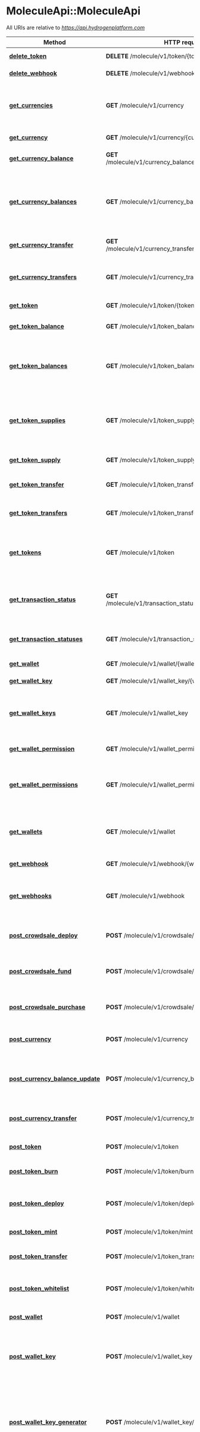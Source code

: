 # MoleculeApi::MoleculeApi

All URIs are relative to *https://api.hydrogenplatform.com*

Method | HTTP request | Description
------------- | ------------- | -------------
[**delete_token**](MoleculeApi.md#delete_token) | **DELETE** /molecule/v1/token/{token_id}/ | Delete a token
[**delete_webhook**](MoleculeApi.md#delete_webhook) | **DELETE** /molecule/v1/webhook/{webhook_id}/ | Delete a webhook
[**get_currencies**](MoleculeApi.md#get_currencies) | **GET** /molecule/v1/currency | Get information for all currencies defined for your firm
[**get_currency**](MoleculeApi.md#get_currency) | **GET** /molecule/v1/currency/{currency_id}/ | Retrieve a currency
[**get_currency_balance**](MoleculeApi.md#get_currency_balance) | **GET** /molecule/v1/currency_balance/{currency_balance_id} | Retrieve a currency balance
[**get_currency_balances**](MoleculeApi.md#get_currency_balances) | **GET** /molecule/v1/currency_balance | Get information for all currency balances recorded in your application.
[**get_currency_transfer**](MoleculeApi.md#get_currency_transfer) | **GET** /molecule/v1/currency_transfer/{currency_transfer_id} | Retrieve a currency transfer
[**get_currency_transfers**](MoleculeApi.md#get_currency_transfers) | **GET** /molecule/v1/currency_transfer | Get information for all currency transfers
[**get_token**](MoleculeApi.md#get_token) | **GET** /molecule/v1/token/{token_id}/ | Retrieve a token
[**get_token_balance**](MoleculeApi.md#get_token_balance) | **GET** /molecule/v1/token_balance/{token_balance_id} | Retrieve a token balance
[**get_token_balances**](MoleculeApi.md#get_token_balances) | **GET** /molecule/v1/token_balance | Get information for all token balances defined for your application.
[**get_token_supplies**](MoleculeApi.md#get_token_supplies) | **GET** /molecule/v1/token_supply | Get information for all token supplies defined for your application.
[**get_token_supply**](MoleculeApi.md#get_token_supply) | **GET** /molecule/v1/token_supply/{token_supply_id} | Retrieve a token supply
[**get_token_transfer**](MoleculeApi.md#get_token_transfer) | **GET** /molecule/v1/token_transfer/{token_transfer_id} | Retrieve a token transfer
[**get_token_transfers**](MoleculeApi.md#get_token_transfers) | **GET** /molecule/v1/token_transfer | Get information for all token transfers
[**get_tokens**](MoleculeApi.md#get_tokens) | **GET** /molecule/v1/token | Get information for all tokens defined for your firm
[**get_transaction_status**](MoleculeApi.md#get_transaction_status) | **GET** /molecule/v1/transaction_status/{transaction_status_id} | Retrieve status information for a specific transaction
[**get_transaction_statuses**](MoleculeApi.md#get_transaction_statuses) | **GET** /molecule/v1/transaction_status | Get status information for all transactions
[**get_wallet**](MoleculeApi.md#get_wallet) | **GET** /molecule/v1/wallet/{wallet_id}/ | Retrieve a wallet
[**get_wallet_key**](MoleculeApi.md#get_wallet_key) | **GET** /molecule/v1/wallet_key/{wallet_key_id}/ | Retrieve a wallet key
[**get_wallet_keys**](MoleculeApi.md#get_wallet_keys) | **GET** /molecule/v1/wallet_key | Get all wallet keys associated with wallets defined for your firm.
[**get_wallet_permission**](MoleculeApi.md#get_wallet_permission) | **GET** /molecule/v1/wallet_permission/{wallet_id}/ | Retrieve a wallet&#39;s permission
[**get_wallet_permissions**](MoleculeApi.md#get_wallet_permissions) | **GET** /molecule/v1/wallet_permission | Get information for all wallet permisions defined for your firm
[**get_wallets**](MoleculeApi.md#get_wallets) | **GET** /molecule/v1/wallet | Get information for all wallets defined for your firm
[**get_webhook**](MoleculeApi.md#get_webhook) | **GET** /molecule/v1/webhook/{webhook_id}/ | Retrieve a webhook
[**get_webhooks**](MoleculeApi.md#get_webhooks) | **GET** /molecule/v1/webhook | Get information for all webhooks defined for your firm
[**post_crowdsale_deploy**](MoleculeApi.md#post_crowdsale_deploy) | **POST** /molecule/v1/crowdsale/deploy | Deploy a token&#39;s crowdsale contract.
[**post_crowdsale_fund**](MoleculeApi.md#post_crowdsale_fund) | **POST** /molecule/v1/crowdsale/fund | Transfer tokens to a token&#39;s crowdsale address.
[**post_crowdsale_purchase**](MoleculeApi.md#post_crowdsale_purchase) | **POST** /molecule/v1/crowdsale/purchase | Purchase tokens from a crowdsale contract
[**post_currency**](MoleculeApi.md#post_currency) | **POST** /molecule/v1/currency | Add a currency under your firm.
[**post_currency_balance_update**](MoleculeApi.md#post_currency_balance_update) | **POST** /molecule/v1/currency_balance/update | Update the currency balance of a wallet using the blockchain
[**post_currency_transfer**](MoleculeApi.md#post_currency_transfer) | **POST** /molecule/v1/currency_transfer | Transfer currency between wallets
[**post_token**](MoleculeApi.md#post_token) | **POST** /molecule/v1/token | Create a token under your firm.
[**post_token_burn**](MoleculeApi.md#post_token_burn) | **POST** /molecule/v1/token/burn | Burn existing tokens
[**post_token_deploy**](MoleculeApi.md#post_token_deploy) | **POST** /molecule/v1/token/deploy | Deploy a security token contract to blockchain.
[**post_token_mint**](MoleculeApi.md#post_token_mint) | **POST** /molecule/v1/token/mint | Mint new tokens
[**post_token_transfer**](MoleculeApi.md#post_token_transfer) | **POST** /molecule/v1/token_transfer | Transfer tokens between wallets
[**post_token_whitelist**](MoleculeApi.md#post_token_whitelist) | **POST** /molecule/v1/token/whitelist | Add an investor to a token&#39;s whitelist
[**post_wallet**](MoleculeApi.md#post_wallet) | **POST** /molecule/v1/wallet | Create a wallet under your firm.
[**post_wallet_key**](MoleculeApi.md#post_wallet_key) | **POST** /molecule/v1/wallet_key | Associate an existing key pair with a wallet defined for your firm.
[**post_wallet_key_generator**](MoleculeApi.md#post_wallet_key_generator) | **POST** /molecule/v1/wallet_key/generator | Generate a wallet key using the Key Service and associate with a wallet defined for your firm.
[**post_webhook**](MoleculeApi.md#post_webhook) | **POST** /molecule/v1/webhook | Create a webhook under your firm.
[**update_currency**](MoleculeApi.md#update_currency) | **PUT** /molecule/v1/currency/{currency_id}/ | Update a currency
[**update_token**](MoleculeApi.md#update_token) | **PUT** /molecule/v1/token/{token_id}/ | Update a token
[**update_wallet**](MoleculeApi.md#update_wallet) | **PUT** /molecule/v1/wallet/{wallet_id}/ | Update a wallet
[**update_wallet_permission**](MoleculeApi.md#update_wallet_permission) | **PUT** /molecule/v1/wallet_permission/{wallet_id}/ | Update a wallet&#39;s permission
[**update_webhook**](MoleculeApi.md#update_webhook) | **PUT** /molecule/v1/webhook/{webhook_id}/ | Update a webhook


# **delete_token**
> delete_token(token_id)

Delete a token

### Example
```ruby
# load the gem
require 'molecule_api'

# Configuration
MoleculeApi.configure do |config|
  # Set the environment (optional, defaults to sandbox)
  # This changes the URL for requests (including OAuth) to [environment].hydrogenplatform.com
  config.set_environment("sandbox")

  # Configure OAuth2 access token for authorization: oauth
  # Method 1: Fetch and set access token with client_id and client_secret
  config.access_token = config.get_oauth_token('MYCLIENTID', 'MYCLIENTSECRET')
  # Method 2: Set access token using an existing token
  config.access_token = 'MYACCESSTOKEN'
end

api_instance = MoleculeApi::MoleculeApi.new

token_id = 'token_id_example' # String | UUID of a token


begin
  #Delete a token
  api_instance.delete_token(token_id)
rescue MoleculeApi::ApiError => e
  puts "Exception when calling MoleculeApi->delete_token: #{e}"
end
```

### Parameters

Name | Type | Description  | Notes
------------- | ------------- | ------------- | -------------
 **token_id** | [**String**](.md)| UUID of a token | 

### Return type

nil (empty response body)

### Authorization

[oauth](../README.md#oauth)

### HTTP request headers

 - **Content-Type**: application/json
 - **Accept**: application/json



# **delete_webhook**
> delete_webhook(webhook_id)

Delete a webhook

### Example
```ruby
# load the gem
require 'molecule_api'

# Configuration
MoleculeApi.configure do |config|
  # Set the environment (optional, defaults to sandbox)
  # This changes the URL for requests (including OAuth) to [environment].hydrogenplatform.com
  config.set_environment("sandbox")

  # Configure OAuth2 access token for authorization: oauth
  # Method 1: Fetch and set access token with client_id and client_secret
  config.access_token = config.get_oauth_token('MYCLIENTID', 'MYCLIENTSECRET')
  # Method 2: Set access token using an existing token
  config.access_token = 'MYACCESSTOKEN'
end

api_instance = MoleculeApi::MoleculeApi.new

webhook_id = 'webhook_id_example' # String | UUID of a webhook


begin
  #Delete a webhook
  api_instance.delete_webhook(webhook_id)
rescue MoleculeApi::ApiError => e
  puts "Exception when calling MoleculeApi->delete_webhook: #{e}"
end
```

### Parameters

Name | Type | Description  | Notes
------------- | ------------- | ------------- | -------------
 **webhook_id** | [**String**](.md)| UUID of a webhook | 

### Return type

nil (empty response body)

### Authorization

[oauth](../README.md#oauth)

### HTTP request headers

 - **Content-Type**: application/json
 - **Accept**: application/json



# **get_currencies**
> CurrencyGetResponse get_currencies(opts)

Get information for all currencies defined for your firm

### Example
```ruby
# load the gem
require 'molecule_api'

# Configuration
MoleculeApi.configure do |config|
  # Set the environment (optional, defaults to sandbox)
  # This changes the URL for requests (including OAuth) to [environment].hydrogenplatform.com
  config.set_environment("sandbox")

  # Configure OAuth2 access token for authorization: oauth
  # Method 1: Fetch and set access token with client_id and client_secret
  config.access_token = config.get_oauth_token('MYCLIENTID', 'MYCLIENTSECRET')
  # Method 2: Set access token using an existing token
  config.access_token = 'MYACCESSTOKEN'
end

api_instance = MoleculeApi::MoleculeApi.new

opts = { 
  page: 0, # Integer | Page number for the page that should be returned as the starting page. For example, if this is specified as 0, then the first page of the results will be the shown, if it is set as 3 then the third page of the results will be shown, and so on. The default is 0
  size: 25, # Integer | The number or records to be included per page. The default is 25. There is no max value.
  order_by: 'update_date', # String | The field in the response body to order the list by. Default is update_date.
  ascending: false, # BOOLEAN | If true, order the results in ascending order. For an alphabetical result this would be A-Z. If false, order the results in descending order. For an alphabetical result this would be Z-A. Default is false which would order by descending.
  get_latest: true # BOOLEAN | Retrieves the latest entry
  symbol: 'symbol_example' # String | 
}

begin
  #Get information for all currencies defined for your firm
  result = api_instance.get_currencies(opts)
  p result
rescue MoleculeApi::ApiError => e
  puts "Exception when calling MoleculeApi->get_currencies: #{e}"
end
```

### Parameters

Name | Type | Description  | Notes
------------- | ------------- | ------------- | -------------
 **page** | **Integer**| Page number for the page that should be returned as the starting page. For example, if this is specified as 0, then the first page of the results will be the shown, if it is set as 3 then the third page of the results will be shown, and so on. The default is 0 | [optional] [default to 0]
 **size** | **Integer**| The number or records to be included per page. The default is 25. There is no max value. | [optional] [default to 25]
 **order_by** | **String**| The field in the response body to order the list by. Default is update_date. | [optional] [default to update_date]
 **ascending** | **BOOLEAN**| If true, order the results in ascending order. For an alphabetical result this would be A-Z. If false, order the results in descending order. For an alphabetical result this would be Z-A. Default is false which would order by descending. | [optional] [default to false]
 **get_latest** | **BOOLEAN**| Retrieves the latest entry | [optional] 
 **symbol** | **String**|  | [optional] 

### Return type

[**CurrencyGetResponse**](CurrencyGetResponse.md)

### Authorization

[oauth](../README.md#oauth)

### HTTP request headers

 - **Content-Type**: application/json
 - **Accept**: application/json



# **get_currency**
> CurrencySpecificResponse get_currency(currency_id, )

Retrieve a currency

### Example
```ruby
# load the gem
require 'molecule_api'

# Configuration
MoleculeApi.configure do |config|
  # Set the environment (optional, defaults to sandbox)
  # This changes the URL for requests (including OAuth) to [environment].hydrogenplatform.com
  config.set_environment("sandbox")

  # Configure OAuth2 access token for authorization: oauth
  # Method 1: Fetch and set access token with client_id and client_secret
  config.access_token = config.get_oauth_token('MYCLIENTID', 'MYCLIENTSECRET')
  # Method 2: Set access token using an existing token
  config.access_token = 'MYACCESSTOKEN'
end

api_instance = MoleculeApi::MoleculeApi.new

currency_id = 'currency_id_example' # String | UUID of a currency


begin
  #Retrieve a currency
  result = api_instance.get_currency(currency_id, )
  p result
rescue MoleculeApi::ApiError => e
  puts "Exception when calling MoleculeApi->get_currency: #{e}"
end
```

### Parameters

Name | Type | Description  | Notes
------------- | ------------- | ------------- | -------------
 **currency_id** | [**String**](.md)| UUID of a currency | 

### Return type

[**CurrencySpecificResponse**](CurrencySpecificResponse.md)

### Authorization

[oauth](../README.md#oauth)

### HTTP request headers

 - **Content-Type**: application/json
 - **Accept**: application/json



# **get_currency_balance**
> CurrencyBalanceSpecificResponse get_currency_balance(currency_balance_id)

Retrieve a currency balance

### Example
```ruby
# load the gem
require 'molecule_api'

# Configuration
MoleculeApi.configure do |config|
  # Set the environment (optional, defaults to sandbox)
  # This changes the URL for requests (including OAuth) to [environment].hydrogenplatform.com
  config.set_environment("sandbox")

  # Configure OAuth2 access token for authorization: oauth
  # Method 1: Fetch and set access token with client_id and client_secret
  config.access_token = config.get_oauth_token('MYCLIENTID', 'MYCLIENTSECRET')
  # Method 2: Set access token using an existing token
  config.access_token = 'MYACCESSTOKEN'
end

api_instance = MoleculeApi::MoleculeApi.new

currency_balance_id = 'currency_balance_id_example' # String | UUID of a currency balance


begin
  #Retrieve a currency balance
  result = api_instance.get_currency_balance(currency_balance_id)
  p result
rescue MoleculeApi::ApiError => e
  puts "Exception when calling MoleculeApi->get_currency_balance: #{e}"
end
```

### Parameters

Name | Type | Description  | Notes
------------- | ------------- | ------------- | -------------
 **currency_balance_id** | [**String**](.md)| UUID of a currency balance | 

### Return type

[**CurrencyBalanceSpecificResponse**](CurrencyBalanceSpecificResponse.md)

### Authorization

[oauth](../README.md#oauth)

### HTTP request headers

 - **Content-Type**: application/json
 - **Accept**: application/json



# **get_currency_balances**
> CurrencyBalanceGetResponse get_currency_balances(opts)

Get information for all currency balances recorded in your application.

### Example
```ruby
# load the gem
require 'molecule_api'

# Configuration
MoleculeApi.configure do |config|
  # Set the environment (optional, defaults to sandbox)
  # This changes the URL for requests (including OAuth) to [environment].hydrogenplatform.com
  config.set_environment("sandbox")

  # Configure OAuth2 access token for authorization: oauth
  # Method 1: Fetch and set access token with client_id and client_secret
  config.access_token = config.get_oauth_token('MYCLIENTID', 'MYCLIENTSECRET')
  # Method 2: Set access token using an existing token
  config.access_token = 'MYACCESSTOKEN'
end

api_instance = MoleculeApi::MoleculeApi.new

opts = { 
  page: 0, # Integer | Page number for the page that should be returned as the starting page. For example, if this is specified as 0, then the first page of the results will be the shown, if it is set as 3 then the third page of the results will be shown, and so on. The default is 0
  size: 25, # Integer | The number or records to be included per page. The default is 25. There is no max value.
  order_by: 'update_date', # String | The field in the response body to order the list by. Default is update_date.
  ascending: false, # BOOLEAN | If true, order the results in ascending order. For an alphabetical result this would be A-Z. If false, order the results in descending order. For an alphabetical result this would be Z-A. Default is false which would order by descending.
  get_latest: true # BOOLEAN | Retrieves the latest entry
  currency_id: 'currency_id_example', # String | Filters results by their currency ids
  wallet_id: 'wallet_id_example', # String | Filters results by their wallet ids
}

begin
  #Get information for all currency balances recorded in your application.
  result = api_instance.get_currency_balances(opts)
  p result
rescue MoleculeApi::ApiError => e
  puts "Exception when calling MoleculeApi->get_currency_balances: #{e}"
end
```

### Parameters

Name | Type | Description  | Notes
------------- | ------------- | ------------- | -------------
 **page** | **Integer**| Page number for the page that should be returned as the starting page. For example, if this is specified as 0, then the first page of the results will be the shown, if it is set as 3 then the third page of the results will be shown, and so on. The default is 0 | [optional] [default to 0]
 **size** | **Integer**| The number or records to be included per page. The default is 25. There is no max value. | [optional] [default to 25]
 **order_by** | **String**| The field in the response body to order the list by. Default is update_date. | [optional] [default to update_date]
 **ascending** | **BOOLEAN**| If true, order the results in ascending order. For an alphabetical result this would be A-Z. If false, order the results in descending order. For an alphabetical result this would be Z-A. Default is false which would order by descending. | [optional] [default to false]
 **get_latest** | **BOOLEAN**| Retrieves the latest entry | [optional] 
 **currency_id** | **String**| Filters results by their currency ids | [optional] 
 **wallet_id** | **String**| Filters results by their wallet ids | [optional] 

### Return type

[**CurrencyBalanceGetResponse**](CurrencyBalanceGetResponse.md)

### Authorization

[oauth](../README.md#oauth)

### HTTP request headers

 - **Content-Type**: application/json
 - **Accept**: application/json



# **get_currency_transfer**
> CurrencyTransferSpecificResponse get_currency_transfer(currency_transfer_id)

Retrieve a currency transfer

### Example
```ruby
# load the gem
require 'molecule_api'

# Configuration
MoleculeApi.configure do |config|
  # Set the environment (optional, defaults to sandbox)
  # This changes the URL for requests (including OAuth) to [environment].hydrogenplatform.com
  config.set_environment("sandbox")

  # Configure OAuth2 access token for authorization: oauth
  # Method 1: Fetch and set access token with client_id and client_secret
  config.access_token = config.get_oauth_token('MYCLIENTID', 'MYCLIENTSECRET')
  # Method 2: Set access token using an existing token
  config.access_token = 'MYACCESSTOKEN'
end

api_instance = MoleculeApi::MoleculeApi.new

currency_transfer_id = 'currency_transfer_id_example' # String | UUID of a currency transfer


begin
  #Retrieve a currency transfer
  result = api_instance.get_currency_transfer(currency_transfer_id)
  p result
rescue MoleculeApi::ApiError => e
  puts "Exception when calling MoleculeApi->get_currency_transfer: #{e}"
end
```

### Parameters

Name | Type | Description  | Notes
------------- | ------------- | ------------- | -------------
 **currency_transfer_id** | [**String**](.md)| UUID of a currency transfer | 

### Return type

[**CurrencyTransferSpecificResponse**](CurrencyTransferSpecificResponse.md)

### Authorization

[oauth](../README.md#oauth)

### HTTP request headers

 - **Content-Type**: application/json
 - **Accept**: application/json



# **get_currency_transfers**
> CurrencyTransferGetResponse get_currency_transfers(opts)

Get information for all currency transfers

### Example
```ruby
# load the gem
require 'molecule_api'

# Configuration
MoleculeApi.configure do |config|
  # Set the environment (optional, defaults to sandbox)
  # This changes the URL for requests (including OAuth) to [environment].hydrogenplatform.com
  config.set_environment("sandbox")

  # Configure OAuth2 access token for authorization: oauth
  # Method 1: Fetch and set access token with client_id and client_secret
  config.access_token = config.get_oauth_token('MYCLIENTID', 'MYCLIENTSECRET')
  # Method 2: Set access token using an existing token
  config.access_token = 'MYACCESSTOKEN'
end

api_instance = MoleculeApi::MoleculeApi.new

opts = { 
  page: 0, # Integer | Page number for the page that should be returned as the starting page. For example, if this is specified as 0, then the first page of the results will be the shown, if it is set as 3 then the third page of the results will be shown, and so on. The default is 0
  size: 25, # Integer | The number or records to be included per page. The default is 25. There is no max value.
  order_by: 'update_date', # String | The field in the response body to order the list by. Default is update_date.
  ascending: false, # BOOLEAN | If true, order the results in ascending order. For an alphabetical result this would be A-Z. If false, order the results in descending order. For an alphabetical result this would be Z-A. Default is false which would order by descending.
  get_latest: true # BOOLEAN | Retrieves the latest entry
  currency_id: 'currency_id_example', # String | Filters results by their currency ids
  wallet_id: 'wallet_id_example', # String | Filters results by their wallet ids
  sender_wallet_id: 'sender_wallet_id_example', # String | Filters results by their sender wallet ids
  receiver_wallet_id: 'receiver_wallet_id_example' # String | Filters results by their receiver wallet ids
}

begin
  #Get information for all currency transfers
  result = api_instance.get_currency_transfers(opts)
  p result
rescue MoleculeApi::ApiError => e
  puts "Exception when calling MoleculeApi->get_currency_transfers: #{e}"
end
```

### Parameters

Name | Type | Description  | Notes
------------- | ------------- | ------------- | -------------
 **page** | **Integer**| Page number for the page that should be returned as the starting page. For example, if this is specified as 0, then the first page of the results will be the shown, if it is set as 3 then the third page of the results will be shown, and so on. The default is 0 | [optional] [default to 0]
 **size** | **Integer**| The number or records to be included per page. The default is 25. There is no max value. | [optional] [default to 25]
 **order_by** | **String**| The field in the response body to order the list by. Default is update_date. | [optional] [default to update_date]
 **ascending** | **BOOLEAN**| If true, order the results in ascending order. For an alphabetical result this would be A-Z. If false, order the results in descending order. For an alphabetical result this would be Z-A. Default is false which would order by descending. | [optional] [default to false]
 **get_latest** | **BOOLEAN**| Retrieves the latest entry | [optional] 
 **currency_id** | **String**| Filters results by their currency ids | [optional] 
 **wallet_id** | **String**| Filters results by their wallet ids | [optional] 
 **sender_wallet_id** | **String**| Filters results by their sender wallet ids | [optional] 
 **receiver_wallet_id** | **String**| Filters results by their receiver wallet ids | [optional] 

### Return type

[**CurrencyTransferGetResponse**](CurrencyTransferGetResponse.md)

### Authorization

[oauth](../README.md#oauth)

### HTTP request headers

 - **Content-Type**: application/json
 - **Accept**: application/json



# **get_token**
> TokenSpecificResponse get_token(token_id)

Retrieve a token

### Example
```ruby
# load the gem
require 'molecule_api'

# Configuration
MoleculeApi.configure do |config|
  # Set the environment (optional, defaults to sandbox)
  # This changes the URL for requests (including OAuth) to [environment].hydrogenplatform.com
  config.set_environment("sandbox")

  # Configure OAuth2 access token for authorization: oauth
  # Method 1: Fetch and set access token with client_id and client_secret
  config.access_token = config.get_oauth_token('MYCLIENTID', 'MYCLIENTSECRET')
  # Method 2: Set access token using an existing token
  config.access_token = 'MYACCESSTOKEN'
end

api_instance = MoleculeApi::MoleculeApi.new

token_id = 'token_id_example' # String | UUID of a token


begin
  #Retrieve a token
  result = api_instance.get_token(token_id)
  p result
rescue MoleculeApi::ApiError => e
  puts "Exception when calling MoleculeApi->get_token: #{e}"
end
```

### Parameters

Name | Type | Description  | Notes
------------- | ------------- | ------------- | -------------
 **token_id** | [**String**](.md)| UUID of a token | 

### Return type

[**TokenSpecificResponse**](TokenSpecificResponse.md)

### Authorization

[oauth](../README.md#oauth)

### HTTP request headers

 - **Content-Type**: application/json
 - **Accept**: application/json



# **get_token_balance**
> TokenBalanceSpecificResponse get_token_balance(token_balance_id)

Retrieve a token balance

### Example
```ruby
# load the gem
require 'molecule_api'

# Configuration
MoleculeApi.configure do |config|
  # Set the environment (optional, defaults to sandbox)
  # This changes the URL for requests (including OAuth) to [environment].hydrogenplatform.com
  config.set_environment("sandbox")

  # Configure OAuth2 access token for authorization: oauth
  # Method 1: Fetch and set access token with client_id and client_secret
  config.access_token = config.get_oauth_token('MYCLIENTID', 'MYCLIENTSECRET')
  # Method 2: Set access token using an existing token
  config.access_token = 'MYACCESSTOKEN'
end

api_instance = MoleculeApi::MoleculeApi.new

token_balance_id = 'token_balance_id_example' # String | UUID of a token balance


begin
  #Retrieve a token balance
  result = api_instance.get_token_balance(token_balance_id)
  p result
rescue MoleculeApi::ApiError => e
  puts "Exception when calling MoleculeApi->get_token_balance: #{e}"
end
```

### Parameters

Name | Type | Description  | Notes
------------- | ------------- | ------------- | -------------
 **token_balance_id** | [**String**](.md)| UUID of a token balance | 

### Return type

[**TokenBalanceSpecificResponse**](TokenBalanceSpecificResponse.md)

### Authorization

[oauth](../README.md#oauth)

### HTTP request headers

 - **Content-Type**: application/json
 - **Accept**: application/json



# **get_token_balances**
> TokenBalanceGetResponse get_token_balances(opts)

Get information for all token balances defined for your application.

### Example
```ruby
# load the gem
require 'molecule_api'

# Configuration
MoleculeApi.configure do |config|
  # Set the environment (optional, defaults to sandbox)
  # This changes the URL for requests (including OAuth) to [environment].hydrogenplatform.com
  config.set_environment("sandbox")

  # Configure OAuth2 access token for authorization: oauth
  # Method 1: Fetch and set access token with client_id and client_secret
  config.access_token = config.get_oauth_token('MYCLIENTID', 'MYCLIENTSECRET')
  # Method 2: Set access token using an existing token
  config.access_token = 'MYACCESSTOKEN'
end

api_instance = MoleculeApi::MoleculeApi.new

opts = { 
  page: 0, # Integer | Page number for the page that should be returned as the starting page. For example, if this is specified as 0, then the first page of the results will be the shown, if it is set as 3 then the third page of the results will be shown, and so on. The default is 0
  size: 25, # Integer | The number or records to be included per page. The default is 25. There is no max value.
  order_by: 'update_date', # String | The field in the response body to order the list by. Default is update_date.
  ascending: false, # BOOLEAN | If true, order the results in ascending order. For an alphabetical result this would be A-Z. If false, order the results in descending order. For an alphabetical result this would be Z-A. Default is false which would order by descending.
  get_latest: true # BOOLEAN | Retrieves the latest entry
  token_id: 'token_id_example', # String | Filters results by their token ids
  wallet_id: 'wallet_id_example', # String | Filters results by their wallet ids
}

begin
  #Get information for all token balances defined for your application.
  result = api_instance.get_token_balances(opts)
  p result
rescue MoleculeApi::ApiError => e
  puts "Exception when calling MoleculeApi->get_token_balances: #{e}"
end
```

### Parameters

Name | Type | Description  | Notes
------------- | ------------- | ------------- | -------------
 **page** | **Integer**| Page number for the page that should be returned as the starting page. For example, if this is specified as 0, then the first page of the results will be the shown, if it is set as 3 then the third page of the results will be shown, and so on. The default is 0 | [optional] [default to 0]
 **size** | **Integer**| The number or records to be included per page. The default is 25. There is no max value. | [optional] [default to 25]
 **order_by** | **String**| The field in the response body to order the list by. Default is update_date. | [optional] [default to update_date]
 **ascending** | **BOOLEAN**| If true, order the results in ascending order. For an alphabetical result this would be A-Z. If false, order the results in descending order. For an alphabetical result this would be Z-A. Default is false which would order by descending. | [optional] [default to false]
 **get_latest** | **BOOLEAN**| Retrieves the latest entry | [optional] 
 **token_id** | **String**| Filters results by their token ids | [optional] 
 **wallet_id** | **String**| Filters results by their wallet ids | [optional] 

### Return type

[**TokenBalanceGetResponse**](TokenBalanceGetResponse.md)

### Authorization

[oauth](../README.md#oauth)

### HTTP request headers

 - **Content-Type**: application/json
 - **Accept**: application/json



# **get_token_supplies**
> TokenSupplyGetResponse get_token_supplies(opts)

Get information for all token supplies defined for your application.

### Example
```ruby
# load the gem
require 'molecule_api'

# Configuration
MoleculeApi.configure do |config|
  # Set the environment (optional, defaults to sandbox)
  # This changes the URL for requests (including OAuth) to [environment].hydrogenplatform.com
  config.set_environment("sandbox")

  # Configure OAuth2 access token for authorization: oauth
  # Method 1: Fetch and set access token with client_id and client_secret
  config.access_token = config.get_oauth_token('MYCLIENTID', 'MYCLIENTSECRET')
  # Method 2: Set access token using an existing token
  config.access_token = 'MYACCESSTOKEN'
end

api_instance = MoleculeApi::MoleculeApi.new

opts = { 
  page: 0, # Integer | Page number for the page that should be returned as the starting page. For example, if this is specified as 0, then the first page of the results will be the shown, if it is set as 3 then the third page of the results will be shown, and so on. The default is 0
  size: 25, # Integer | The number or records to be included per page. The default is 25. There is no max value.
  order_by: 'update_date', # String | The field in the response body to order the list by. Default is update_date.
  ascending: false, # BOOLEAN | If true, order the results in ascending order. For an alphabetical result this would be A-Z. If false, order the results in descending order. For an alphabetical result this would be Z-A. Default is false which would order by descending.
  get_latest: true # BOOLEAN | Retrieves the latest entry
  token_id: 'token_id_example', # String | Filters results by their token ids
}

begin
  #Get information for all token supplies defined for your application.
  result = api_instance.get_token_supplies(opts)
  p result
rescue MoleculeApi::ApiError => e
  puts "Exception when calling MoleculeApi->get_token_supplies: #{e}"
end
```

### Parameters

Name | Type | Description  | Notes
------------- | ------------- | ------------- | -------------
 **page** | **Integer**| Page number for the page that should be returned as the starting page. For example, if this is specified as 0, then the first page of the results will be the shown, if it is set as 3 then the third page of the results will be shown, and so on. The default is 0 | [optional] [default to 0]
 **size** | **Integer**| The number or records to be included per page. The default is 25. There is no max value. | [optional] [default to 25]
 **order_by** | **String**| The field in the response body to order the list by. Default is update_date. | [optional] [default to update_date]
 **ascending** | **BOOLEAN**| If true, order the results in ascending order. For an alphabetical result this would be A-Z. If false, order the results in descending order. For an alphabetical result this would be Z-A. Default is false which would order by descending. | [optional] [default to false]
 **get_latest** | **BOOLEAN**| Retrieves the latest entry | [optional] 
 **token_id** | **String**| Filters results by their token ids | [optional] 

### Return type

[**TokenSupplyGetResponse**](TokenSupplyGetResponse.md)

### Authorization

[oauth](../README.md#oauth)

### HTTP request headers

 - **Content-Type**: application/json
 - **Accept**: application/json



# **get_token_supply**
> TokenSupplySpecificResponse get_token_supply(token_supply_id)

Retrieve a token supply

### Example
```ruby
# load the gem
require 'molecule_api'

# Configuration
MoleculeApi.configure do |config|
  # Set the environment (optional, defaults to sandbox)
  # This changes the URL for requests (including OAuth) to [environment].hydrogenplatform.com
  config.set_environment("sandbox")

  # Configure OAuth2 access token for authorization: oauth
  # Method 1: Fetch and set access token with client_id and client_secret
  config.access_token = config.get_oauth_token('MYCLIENTID', 'MYCLIENTSECRET')
  # Method 2: Set access token using an existing token
  config.access_token = 'MYACCESSTOKEN'
end

api_instance = MoleculeApi::MoleculeApi.new

token_supply_id = 'token_supply_id_example' # String | UUID of a token supply


begin
  #Retrieve a token supply
  result = api_instance.get_token_supply(token_supply_id)
  p result
rescue MoleculeApi::ApiError => e
  puts "Exception when calling MoleculeApi->get_token_supply: #{e}"
end
```

### Parameters

Name | Type | Description  | Notes
------------- | ------------- | ------------- | -------------
 **token_supply_id** | [**String**](.md)| UUID of a token supply | 

### Return type

[**TokenSupplySpecificResponse**](TokenSupplySpecificResponse.md)

### Authorization

[oauth](../README.md#oauth)

### HTTP request headers

 - **Content-Type**: application/json
 - **Accept**: application/json



# **get_token_transfer**
> TokenTransferSpecificResponse get_token_transfer(token_transfer_id)

Retrieve a token transfer

### Example
```ruby
# load the gem
require 'molecule_api'

# Configuration
MoleculeApi.configure do |config|
  # Set the environment (optional, defaults to sandbox)
  # This changes the URL for requests (including OAuth) to [environment].hydrogenplatform.com
  config.set_environment("sandbox")

  # Configure OAuth2 access token for authorization: oauth
  # Method 1: Fetch and set access token with client_id and client_secret
  config.access_token = config.get_oauth_token('MYCLIENTID', 'MYCLIENTSECRET')
  # Method 2: Set access token using an existing token
  config.access_token = 'MYACCESSTOKEN'
end

api_instance = MoleculeApi::MoleculeApi.new

token_transfer_id = 'token_transfer_id_example' # String | UUID of a token transfer


begin
  #Retrieve a token transfer
  result = api_instance.get_token_transfer(token_transfer_id)
  p result
rescue MoleculeApi::ApiError => e
  puts "Exception when calling MoleculeApi->get_token_transfer: #{e}"
end
```

### Parameters

Name | Type | Description  | Notes
------------- | ------------- | ------------- | -------------
 **token_transfer_id** | [**String**](.md)| UUID of a token transfer | 

### Return type

[**TokenTransferSpecificResponse**](TokenTransferSpecificResponse.md)

### Authorization

[oauth](../README.md#oauth)

### HTTP request headers

 - **Content-Type**: application/json
 - **Accept**: application/json



# **get_token_transfers**
> TokenTransferGetResponse get_token_transfers(opts)

Get information for all token transfers

### Example
```ruby
# load the gem
require 'molecule_api'

# Configuration
MoleculeApi.configure do |config|
  # Set the environment (optional, defaults to sandbox)
  # This changes the URL for requests (including OAuth) to [environment].hydrogenplatform.com
  config.set_environment("sandbox")

  # Configure OAuth2 access token for authorization: oauth
  # Method 1: Fetch and set access token with client_id and client_secret
  config.access_token = config.get_oauth_token('MYCLIENTID', 'MYCLIENTSECRET')
  # Method 2: Set access token using an existing token
  config.access_token = 'MYACCESSTOKEN'
end

api_instance = MoleculeApi::MoleculeApi.new

opts = { 
  page: 0, # Integer | Page number for the page that should be returned as the starting page. For example, if this is specified as 0, then the first page of the results will be the shown, if it is set as 3 then the third page of the results will be shown, and so on. The default is 0
  size: 25, # Integer | The number or records to be included per page. The default is 25. There is no max value.
  order_by: 'update_date', # String | The field in the response body to order the list by. Default is update_date.
  ascending: false, # BOOLEAN | If true, order the results in ascending order. For an alphabetical result this would be A-Z. If false, order the results in descending order. For an alphabetical result this would be Z-A. Default is false which would order by descending.
  get_latest: true # BOOLEAN | Retrieves the latest entry
  token_id: 'token_id_example', # String | Filters results by their token ids
  wallet_id: 'wallet_id_example', # String | Filters results by their wallet ids
  sender_wallet_id: 'sender_wallet_id_example', # String | Filters results by their sender wallet ids
  receiver_wallet_id: 'receiver_wallet_id_example' # String | Filters results by their receiver wallet ids
}

begin
  #Get information for all token transfers
  result = api_instance.get_token_transfers(opts)
  p result
rescue MoleculeApi::ApiError => e
  puts "Exception when calling MoleculeApi->get_token_transfers: #{e}"
end
```

### Parameters

Name | Type | Description  | Notes
------------- | ------------- | ------------- | -------------
 **page** | **Integer**| Page number for the page that should be returned as the starting page. For example, if this is specified as 0, then the first page of the results will be the shown, if it is set as 3 then the third page of the results will be shown, and so on. The default is 0 | [optional] [default to 0]
 **size** | **Integer**| The number or records to be included per page. The default is 25. There is no max value. | [optional] [default to 25]
 **order_by** | **String**| The field in the response body to order the list by. Default is update_date. | [optional] [default to update_date]
 **ascending** | **BOOLEAN**| If true, order the results in ascending order. For an alphabetical result this would be A-Z. If false, order the results in descending order. For an alphabetical result this would be Z-A. Default is false which would order by descending. | [optional] [default to false]
 **get_latest** | **BOOLEAN**| Retrieves the latest entry | [optional] 
 **token_id** | **String**| Filters results by their token ids | [optional] 
 **wallet_id** | **String**| Filters results by their wallet ids | [optional] 
 **sender_wallet_id** | **String**| Filters results by their sender wallet ids | [optional] 
 **receiver_wallet_id** | **String**| Filters results by their receiver wallet ids | [optional] 

### Return type

[**TokenTransferGetResponse**](TokenTransferGetResponse.md)

### Authorization

[oauth](../README.md#oauth)

### HTTP request headers

 - **Content-Type**: application/json
 - **Accept**: application/json



# **get_tokens**
> TokenGetResponse get_tokens(opts)

Get information for all tokens defined for your firm

### Example
```ruby
# load the gem
require 'molecule_api'

# Configuration
MoleculeApi.configure do |config|
  # Set the environment (optional, defaults to sandbox)
  # This changes the URL for requests (including OAuth) to [environment].hydrogenplatform.com
  config.set_environment("sandbox")

  # Configure OAuth2 access token for authorization: oauth
  # Method 1: Fetch and set access token with client_id and client_secret
  config.access_token = config.get_oauth_token('MYCLIENTID', 'MYCLIENTSECRET')
  # Method 2: Set access token using an existing token
  config.access_token = 'MYACCESSTOKEN'
end

api_instance = MoleculeApi::MoleculeApi.new

opts = { 
  page: 0, # Integer | Page number for the page that should be returned as the starting page. For example, if this is specified as 0, then the first page of the results will be the shown, if it is set as 3 then the third page of the results will be shown, and so on. The default is 0
  size: 25, # Integer | The number or records to be included per page. The default is 25. There is no max value.
  order_by: 'update_date', # String | The field in the response body to order the list by. Default is update_date.
  ascending: false, # BOOLEAN | If true, order the results in ascending order. For an alphabetical result this would be A-Z. If false, order the results in descending order. For an alphabetical result this would be Z-A. Default is false which would order by descending.
  get_latest: true # BOOLEAN | Retrieves the latest entry
}

begin
  #Get information for all tokens defined for your firm
  result = api_instance.get_tokens(opts)
  p result
rescue MoleculeApi::ApiError => e
  puts "Exception when calling MoleculeApi->get_tokens: #{e}"
end
```

### Parameters

Name | Type | Description  | Notes
------------- | ------------- | ------------- | -------------
 **page** | **Integer**| Page number for the page that should be returned as the starting page. For example, if this is specified as 0, then the first page of the results will be the shown, if it is set as 3 then the third page of the results will be shown, and so on. The default is 0 | [optional] [default to 0]
 **size** | **Integer**| The number or records to be included per page. The default is 25. There is no max value. | [optional] [default to 25]
 **order_by** | **String**| The field in the response body to order the list by. Default is update_date. | [optional] [default to update_date]
 **ascending** | **BOOLEAN**| If true, order the results in ascending order. For an alphabetical result this would be A-Z. If false, order the results in descending order. For an alphabetical result this would be Z-A. Default is false which would order by descending. | [optional] [default to false]
 **get_latest** | **BOOLEAN**| Retrieves the latest entry | [optional] 

### Return type

[**TokenGetResponse**](TokenGetResponse.md)

### Authorization

[oauth](../README.md#oauth)

### HTTP request headers

 - **Content-Type**: application/json
 - **Accept**: application/json



# **get_transaction_status**
> TransactionStatusSpecificResponse get_transaction_status(transaction_status_id)

Retrieve status information for a specific transaction

### Example
```ruby
# load the gem
require 'molecule_api'

# Configuration
MoleculeApi.configure do |config|
  # Set the environment (optional, defaults to sandbox)
  # This changes the URL for requests (including OAuth) to [environment].hydrogenplatform.com
  config.set_environment("sandbox")

  # Configure OAuth2 access token for authorization: oauth
  # Method 1: Fetch and set access token with client_id and client_secret
  config.access_token = config.get_oauth_token('MYCLIENTID', 'MYCLIENTSECRET')
  # Method 2: Set access token using an existing token
  config.access_token = 'MYACCESSTOKEN'
end

api_instance = MoleculeApi::MoleculeApi.new

transaction_status_id = 'transaction_status_id_example' # String | UUID of a transaction status


begin
  #Retrieve status information for a specific transaction
  result = api_instance.get_transaction_status(transaction_status_id)
  p result
rescue MoleculeApi::ApiError => e
  puts "Exception when calling MoleculeApi->get_transaction_status: #{e}"
end
```

### Parameters

Name | Type | Description  | Notes
------------- | ------------- | ------------- | -------------
 **transaction_status_id** | [**String**](.md)| UUID of a transaction status | 

### Return type

[**TransactionStatusSpecificResponse**](TransactionStatusSpecificResponse.md)

### Authorization

[oauth](../README.md#oauth)

### HTTP request headers

 - **Content-Type**: application/json
 - **Accept**: application/json



# **get_transaction_statuses**
> TransactionStatusGetResponse get_transaction_statuses(opts)

Get status information for all transactions

### Example
```ruby
# load the gem
require 'molecule_api'

# Configuration
MoleculeApi.configure do |config|
  # Set the environment (optional, defaults to sandbox)
  # This changes the URL for requests (including OAuth) to [environment].hydrogenplatform.com
  config.set_environment("sandbox")

  # Configure OAuth2 access token for authorization: oauth
  # Method 1: Fetch and set access token with client_id and client_secret
  config.access_token = config.get_oauth_token('MYCLIENTID', 'MYCLIENTSECRET')
  # Method 2: Set access token using an existing token
  config.access_token = 'MYACCESSTOKEN'
end

api_instance = MoleculeApi::MoleculeApi.new

opts = { 
  page: 0, # Integer | Page number for the page that should be returned as the starting page. For example, if this is specified as 0, then the first page of the results will be the shown, if it is set as 3 then the third page of the results will be shown, and so on. The default is 0
  size: 25, # Integer | The number or records to be included per page. The default is 25. There is no max value.
  order_by: 'update_date', # String | The field in the response body to order the list by. Default is update_date.
  ascending: false, # BOOLEAN | If true, order the results in ascending order. For an alphabetical result this would be A-Z. If false, order the results in descending order. For an alphabetical result this would be Z-A. Default is false which would order by descending.
  get_latest: true # BOOLEAN | Retrieves the latest entry
  wallet_id: 'wallet_id_example', # String | Filters results by their wallet ids
  hash: 'hash_example', # String | 
  status: 'status_example' # String | 
}

begin
  #Get status information for all transactions
  result = api_instance.get_transaction_statuses(opts)
  p result
rescue MoleculeApi::ApiError => e
  puts "Exception when calling MoleculeApi->get_transaction_statuses: #{e}"
end
```

### Parameters

Name | Type | Description  | Notes
------------- | ------------- | ------------- | -------------
 **page** | **Integer**| Page number for the page that should be returned as the starting page. For example, if this is specified as 0, then the first page of the results will be the shown, if it is set as 3 then the third page of the results will be shown, and so on. The default is 0 | [optional] [default to 0]
 **size** | **Integer**| The number or records to be included per page. The default is 25. There is no max value. | [optional] [default to 25]
 **order_by** | **String**| The field in the response body to order the list by. Default is update_date. | [optional] [default to update_date]
 **ascending** | **BOOLEAN**| If true, order the results in ascending order. For an alphabetical result this would be A-Z. If false, order the results in descending order. For an alphabetical result this would be Z-A. Default is false which would order by descending. | [optional] [default to false]
 **get_latest** | **BOOLEAN**| Retrieves the latest entry | [optional] 
 **wallet_id** | **String**| Filters results by their wallet ids | [optional] 
 **hash** | **String**|  | [optional] 
 **status** | **String**|  | [optional] 

### Return type

[**TransactionStatusGetResponse**](TransactionStatusGetResponse.md)

### Authorization

[oauth](../README.md#oauth)

### HTTP request headers

 - **Content-Type**: application/json
 - **Accept**: application/json



# **get_wallet**
> WalletSpecificResponse get_wallet(wallet_id, )

Retrieve a wallet

### Example
```ruby
# load the gem
require 'molecule_api'

# Configuration
MoleculeApi.configure do |config|
  # Set the environment (optional, defaults to sandbox)
  # This changes the URL for requests (including OAuth) to [environment].hydrogenplatform.com
  config.set_environment("sandbox")

  # Configure OAuth2 access token for authorization: oauth
  # Method 1: Fetch and set access token with client_id and client_secret
  config.access_token = config.get_oauth_token('MYCLIENTID', 'MYCLIENTSECRET')
  # Method 2: Set access token using an existing token
  config.access_token = 'MYACCESSTOKEN'
end

api_instance = MoleculeApi::MoleculeApi.new

wallet_id = 'wallet_id_example' # String | UUID of a wallet


begin
  #Retrieve a wallet
  result = api_instance.get_wallet(wallet_id, )
  p result
rescue MoleculeApi::ApiError => e
  puts "Exception when calling MoleculeApi->get_wallet: #{e}"
end
```

### Parameters

Name | Type | Description  | Notes
------------- | ------------- | ------------- | -------------
 **wallet_id** | [**String**](.md)| UUID of a wallet | 

### Return type

[**WalletSpecificResponse**](WalletSpecificResponse.md)

### Authorization

[oauth](../README.md#oauth)

### HTTP request headers

 - **Content-Type**: application/json
 - **Accept**: application/json



# **get_wallet_key**
> WalletKeySpecificResponse get_wallet_key(wallet_key_id)

Retrieve a wallet key

### Example
```ruby
# load the gem
require 'molecule_api'

# Configuration
MoleculeApi.configure do |config|
  # Set the environment (optional, defaults to sandbox)
  # This changes the URL for requests (including OAuth) to [environment].hydrogenplatform.com
  config.set_environment("sandbox")

  # Configure OAuth2 access token for authorization: oauth
  # Method 1: Fetch and set access token with client_id and client_secret
  config.access_token = config.get_oauth_token('MYCLIENTID', 'MYCLIENTSECRET')
  # Method 2: Set access token using an existing token
  config.access_token = 'MYACCESSTOKEN'
end

api_instance = MoleculeApi::MoleculeApi.new

wallet_key_id = 'wallet_key_id_example' # String | UUID of a wallet key


begin
  #Retrieve a wallet key
  result = api_instance.get_wallet_key(wallet_key_id)
  p result
rescue MoleculeApi::ApiError => e
  puts "Exception when calling MoleculeApi->get_wallet_key: #{e}"
end
```

### Parameters

Name | Type | Description  | Notes
------------- | ------------- | ------------- | -------------
 **wallet_key_id** | [**String**](.md)| UUID of a wallet key | 

### Return type

[**WalletKeySpecificResponse**](WalletKeySpecificResponse.md)

### Authorization

[oauth](../README.md#oauth)

### HTTP request headers

 - **Content-Type**: application/json
 - **Accept**: application/json



# **get_wallet_keys**
> WalletKeyGetResponse get_wallet_keys(opts)

Get all wallet keys associated with wallets defined for your firm.

### Example
```ruby
# load the gem
require 'molecule_api'

# Configuration
MoleculeApi.configure do |config|
  # Set the environment (optional, defaults to sandbox)
  # This changes the URL for requests (including OAuth) to [environment].hydrogenplatform.com
  config.set_environment("sandbox")

  # Configure OAuth2 access token for authorization: oauth
  # Method 1: Fetch and set access token with client_id and client_secret
  config.access_token = config.get_oauth_token('MYCLIENTID', 'MYCLIENTSECRET')
  # Method 2: Set access token using an existing token
  config.access_token = 'MYACCESSTOKEN'
end

api_instance = MoleculeApi::MoleculeApi.new

opts = { 
  page: 0, # Integer | Page number for the page that should be returned as the starting page. For example, if this is specified as 0, then the first page of the results will be the shown, if it is set as 3 then the third page of the results will be shown, and so on. The default is 0
  size: 25, # Integer | The number or records to be included per page. The default is 25. There is no max value.
  order_by: 'update_date', # String | The field in the response body to order the list by. Default is update_date.
  ascending: false, # BOOLEAN | If true, order the results in ascending order. For an alphabetical result this would be A-Z. If false, order the results in descending order. For an alphabetical result this would be Z-A. Default is false which would order by descending.
  get_latest: true # BOOLEAN | Retrieves the latest entry
}

begin
  #Get all wallet keys associated with wallets defined for your firm.
  result = api_instance.get_wallet_keys(opts)
  p result
rescue MoleculeApi::ApiError => e
  puts "Exception when calling MoleculeApi->get_wallet_keys: #{e}"
end
```

### Parameters

Name | Type | Description  | Notes
------------- | ------------- | ------------- | -------------
 **page** | **Integer**| Page number for the page that should be returned as the starting page. For example, if this is specified as 0, then the first page of the results will be the shown, if it is set as 3 then the third page of the results will be shown, and so on. The default is 0 | [optional] [default to 0]
 **size** | **Integer**| The number or records to be included per page. The default is 25. There is no max value. | [optional] [default to 25]
 **order_by** | **String**| The field in the response body to order the list by. Default is update_date. | [optional] [default to update_date]
 **ascending** | **BOOLEAN**| If true, order the results in ascending order. For an alphabetical result this would be A-Z. If false, order the results in descending order. For an alphabetical result this would be Z-A. Default is false which would order by descending. | [optional] [default to false]
 **get_latest** | **BOOLEAN**| Retrieves the latest entry | [optional] 

### Return type

[**WalletKeyGetResponse**](WalletKeyGetResponse.md)

### Authorization

[oauth](../README.md#oauth)

### HTTP request headers

 - **Content-Type**: application/json
 - **Accept**: application/json



# **get_wallet_permission**
> WalletPermissionSpecificResponse get_wallet_permission(wallet_id, )

Retrieve a wallet's permission

### Example
```ruby
# load the gem
require 'molecule_api'

# Configuration
MoleculeApi.configure do |config|
  # Set the environment (optional, defaults to sandbox)
  # This changes the URL for requests (including OAuth) to [environment].hydrogenplatform.com
  config.set_environment("sandbox")

  # Configure OAuth2 access token for authorization: oauth
  # Method 1: Fetch and set access token with client_id and client_secret
  config.access_token = config.get_oauth_token('MYCLIENTID', 'MYCLIENTSECRET')
  # Method 2: Set access token using an existing token
  config.access_token = 'MYACCESSTOKEN'
end

api_instance = MoleculeApi::MoleculeApi.new

wallet_id = 'wallet_id_example' # String | UUID of a wallet


begin
  #Retrieve a wallet's permission
  result = api_instance.get_wallet_permission(wallet_id, )
  p result
rescue MoleculeApi::ApiError => e
  puts "Exception when calling MoleculeApi->get_wallet_permission: #{e}"
end
```

### Parameters

Name | Type | Description  | Notes
------------- | ------------- | ------------- | -------------
 **wallet_id** | [**String**](.md)| UUID of a wallet | 

### Return type

[**WalletPermissionSpecificResponse**](WalletPermissionSpecificResponse.md)

### Authorization

[oauth](../README.md#oauth)

### HTTP request headers

 - **Content-Type**: application/json
 - **Accept**: application/json



# **get_wallet_permissions**
> WalletPermissionGetResponse get_wallet_permissions(opts)

Get information for all wallet permisions defined for your firm

### Example
```ruby
# load the gem
require 'molecule_api'

# Configuration
MoleculeApi.configure do |config|
  # Set the environment (optional, defaults to sandbox)
  # This changes the URL for requests (including OAuth) to [environment].hydrogenplatform.com
  config.set_environment("sandbox")

  # Configure OAuth2 access token for authorization: oauth
  # Method 1: Fetch and set access token with client_id and client_secret
  config.access_token = config.get_oauth_token('MYCLIENTID', 'MYCLIENTSECRET')
  # Method 2: Set access token using an existing token
  config.access_token = 'MYACCESSTOKEN'
end

api_instance = MoleculeApi::MoleculeApi.new

opts = { 
  page: 0, # Integer | Page number for the page that should be returned as the starting page. For example, if this is specified as 0, then the first page of the results will be the shown, if it is set as 3 then the third page of the results will be shown, and so on. The default is 0
  size: 25, # Integer | The number or records to be included per page. The default is 25. There is no max value.
  order_by: 'update_date', # String | The field in the response body to order the list by. Default is update_date.
  ascending: false, # BOOLEAN | If true, order the results in ascending order. For an alphabetical result this would be A-Z. If false, order the results in descending order. For an alphabetical result this would be Z-A. Default is false which would order by descending.
  get_latest: true # BOOLEAN | Retrieves the latest entry
}

begin
  #Get information for all wallet permisions defined for your firm
  result = api_instance.get_wallet_permissions(opts)
  p result
rescue MoleculeApi::ApiError => e
  puts "Exception when calling MoleculeApi->get_wallet_permissions: #{e}"
end
```

### Parameters

Name | Type | Description  | Notes
------------- | ------------- | ------------- | -------------
 **page** | **Integer**| Page number for the page that should be returned as the starting page. For example, if this is specified as 0, then the first page of the results will be the shown, if it is set as 3 then the third page of the results will be shown, and so on. The default is 0 | [optional] [default to 0]
 **size** | **Integer**| The number or records to be included per page. The default is 25. There is no max value. | [optional] [default to 25]
 **order_by** | **String**| The field in the response body to order the list by. Default is update_date. | [optional] [default to update_date]
 **ascending** | **BOOLEAN**| If true, order the results in ascending order. For an alphabetical result this would be A-Z. If false, order the results in descending order. For an alphabetical result this would be Z-A. Default is false which would order by descending. | [optional] [default to false]
 **get_latest** | **BOOLEAN**| Retrieves the latest entry | [optional] 

### Return type

[**WalletPermissionGetResponse**](WalletPermissionGetResponse.md)

### Authorization

[oauth](../README.md#oauth)

### HTTP request headers

 - **Content-Type**: application/json
 - **Accept**: application/json



# **get_wallets**
> WalletGetResponse get_wallets(opts)

Get information for all wallets defined for your firm

### Example
```ruby
# load the gem
require 'molecule_api'

# Configuration
MoleculeApi.configure do |config|
  # Set the environment (optional, defaults to sandbox)
  # This changes the URL for requests (including OAuth) to [environment].hydrogenplatform.com
  config.set_environment("sandbox")

  # Configure OAuth2 access token for authorization: oauth
  # Method 1: Fetch and set access token with client_id and client_secret
  config.access_token = config.get_oauth_token('MYCLIENTID', 'MYCLIENTSECRET')
  # Method 2: Set access token using an existing token
  config.access_token = 'MYACCESSTOKEN'
end

api_instance = MoleculeApi::MoleculeApi.new

opts = { 
  page: 0, # Integer | Page number for the page that should be returned as the starting page. For example, if this is specified as 0, then the first page of the results will be the shown, if it is set as 3 then the third page of the results will be shown, and so on. The default is 0
  size: 25, # Integer | The number or records to be included per page. The default is 25. There is no max value.
  order_by: 'update_date', # String | The field in the response body to order the list by. Default is update_date.
  ascending: false, # BOOLEAN | If true, order the results in ascending order. For an alphabetical result this would be A-Z. If false, order the results in descending order. For an alphabetical result this would be Z-A. Default is false which would order by descending.
  get_latest: true # BOOLEAN | Retrieves the latest entry
  nucleus_client_id: 'nucleus_client_id_example', # String | 
  is_primary: true # BOOLEAN | 
}

begin
  #Get information for all wallets defined for your firm
  result = api_instance.get_wallets(opts)
  p result
rescue MoleculeApi::ApiError => e
  puts "Exception when calling MoleculeApi->get_wallets: #{e}"
end
```

### Parameters

Name | Type | Description  | Notes
------------- | ------------- | ------------- | -------------
 **page** | **Integer**| Page number for the page that should be returned as the starting page. For example, if this is specified as 0, then the first page of the results will be the shown, if it is set as 3 then the third page of the results will be shown, and so on. The default is 0 | [optional] [default to 0]
 **size** | **Integer**| The number or records to be included per page. The default is 25. There is no max value. | [optional] [default to 25]
 **order_by** | **String**| The field in the response body to order the list by. Default is update_date. | [optional] [default to update_date]
 **ascending** | **BOOLEAN**| If true, order the results in ascending order. For an alphabetical result this would be A-Z. If false, order the results in descending order. For an alphabetical result this would be Z-A. Default is false which would order by descending. | [optional] [default to false]
 **get_latest** | **BOOLEAN**| Retrieves the latest entry | [optional] 
 **nucleus_client_id** | **String**|  | [optional] 
 **is_primary** | **BOOLEAN**|  | [optional] 

### Return type

[**WalletGetResponse**](WalletGetResponse.md)

### Authorization

[oauth](../README.md#oauth)

### HTTP request headers

 - **Content-Type**: application/json
 - **Accept**: application/json



# **get_webhook**
> WebhookSpecificResponse get_webhook(webhook_id)

Retrieve a webhook

### Example
```ruby
# load the gem
require 'molecule_api'

# Configuration
MoleculeApi.configure do |config|
  # Set the environment (optional, defaults to sandbox)
  # This changes the URL for requests (including OAuth) to [environment].hydrogenplatform.com
  config.set_environment("sandbox")

  # Configure OAuth2 access token for authorization: oauth
  # Method 1: Fetch and set access token with client_id and client_secret
  config.access_token = config.get_oauth_token('MYCLIENTID', 'MYCLIENTSECRET')
  # Method 2: Set access token using an existing token
  config.access_token = 'MYACCESSTOKEN'
end

api_instance = MoleculeApi::MoleculeApi.new

webhook_id = 'webhook_id_example' # String | UUID of a webhook


begin
  #Retrieve a webhook
  result = api_instance.get_webhook(webhook_id)
  p result
rescue MoleculeApi::ApiError => e
  puts "Exception when calling MoleculeApi->get_webhook: #{e}"
end
```

### Parameters

Name | Type | Description  | Notes
------------- | ------------- | ------------- | -------------
 **webhook_id** | [**String**](.md)| UUID of a webhook | 

### Return type

[**WebhookSpecificResponse**](WebhookSpecificResponse.md)

### Authorization

[oauth](../README.md#oauth)

### HTTP request headers

 - **Content-Type**: application/json
 - **Accept**: application/json



# **get_webhooks**
> WebhookGetResponse get_webhooks(opts)

Get information for all webhooks defined for your firm

### Example
```ruby
# load the gem
require 'molecule_api'

# Configuration
MoleculeApi.configure do |config|
  # Set the environment (optional, defaults to sandbox)
  # This changes the URL for requests (including OAuth) to [environment].hydrogenplatform.com
  config.set_environment("sandbox")

  # Configure OAuth2 access token for authorization: oauth
  # Method 1: Fetch and set access token with client_id and client_secret
  config.access_token = config.get_oauth_token('MYCLIENTID', 'MYCLIENTSECRET')
  # Method 2: Set access token using an existing token
  config.access_token = 'MYACCESSTOKEN'
end

api_instance = MoleculeApi::MoleculeApi.new

opts = { 
  page: 0, # Integer | Page number for the page that should be returned as the starting page. For example, if this is specified as 0, then the first page of the results will be the shown, if it is set as 3 then the third page of the results will be shown, and so on. The default is 0
  size: 25, # Integer | The number or records to be included per page. The default is 25. There is no max value.
  order_by: 'update_date', # String | The field in the response body to order the list by. Default is update_date.
  ascending: false, # BOOLEAN | If true, order the results in ascending order. For an alphabetical result this would be A-Z. If false, order the results in descending order. For an alphabetical result this would be Z-A. Default is false which would order by descending.
  get_latest: true # BOOLEAN | Retrieves the latest entry
}

begin
  #Get information for all webhooks defined for your firm
  result = api_instance.get_webhooks(opts)
  p result
rescue MoleculeApi::ApiError => e
  puts "Exception when calling MoleculeApi->get_webhooks: #{e}"
end
```

### Parameters

Name | Type | Description  | Notes
------------- | ------------- | ------------- | -------------
 **page** | **Integer**| Page number for the page that should be returned as the starting page. For example, if this is specified as 0, then the first page of the results will be the shown, if it is set as 3 then the third page of the results will be shown, and so on. The default is 0 | [optional] [default to 0]
 **size** | **Integer**| The number or records to be included per page. The default is 25. There is no max value. | [optional] [default to 25]
 **order_by** | **String**| The field in the response body to order the list by. Default is update_date. | [optional] [default to update_date]
 **ascending** | **BOOLEAN**| If true, order the results in ascending order. For an alphabetical result this would be A-Z. If false, order the results in descending order. For an alphabetical result this would be Z-A. Default is false which would order by descending. | [optional] [default to false]
 **get_latest** | **BOOLEAN**| Retrieves the latest entry | [optional] 

### Return type

[**WebhookGetResponse**](WebhookGetResponse.md)

### Authorization

[oauth](../README.md#oauth)

### HTTP request headers

 - **Content-Type**: application/json
 - **Accept**: application/json



# **post_crowdsale_deploy**
> TransactionStatusSpecificResponse post_crowdsale_deploy(payload)

Deploy a token's crowdsale contract.

### Example
```ruby
# load the gem
require 'molecule_api'

# Configuration
MoleculeApi.configure do |config|
  # Set the environment (optional, defaults to sandbox)
  # This changes the URL for requests (including OAuth) to [environment].hydrogenplatform.com
  config.set_environment("sandbox")

  # Configure OAuth2 access token for authorization: oauth
  # Method 1: Fetch and set access token with client_id and client_secret
  config.access_token = config.get_oauth_token('MYCLIENTID', 'MYCLIENTSECRET')
  # Method 2: Set access token using an existing token
  config.access_token = 'MYACCESSTOKEN'
end

api_instance = MoleculeApi::MoleculeApi.new

payload = MoleculeApi::CrowdsaleDeployPayload.new # CrowdsaleDeployPayload | 


begin
  #Deploy a token's crowdsale contract.
  result = api_instance.post_crowdsale_deploy(payload)
  p result
rescue MoleculeApi::ApiError => e
  puts "Exception when calling MoleculeApi->post_crowdsale_deploy: #{e}"
end
```

### Parameters

Name | Type | Description  | Notes
------------- | ------------- | ------------- | -------------
 **payload** | [**CrowdsaleDeployPayload**](CrowdsaleDeployPayload.md)|  | 

### Return type

[**TransactionStatusSpecificResponse**](TransactionStatusSpecificResponse.md)

### Authorization

[oauth](../README.md#oauth)

### HTTP request headers

 - **Content-Type**: application/json
 - **Accept**: application/json



# **post_crowdsale_fund**
> TransactionStatusSpecificResponse post_crowdsale_fund(payload)

Transfer tokens to a token's crowdsale address.

### Example
```ruby
# load the gem
require 'molecule_api'

# Configuration
MoleculeApi.configure do |config|
  # Set the environment (optional, defaults to sandbox)
  # This changes the URL for requests (including OAuth) to [environment].hydrogenplatform.com
  config.set_environment("sandbox")

  # Configure OAuth2 access token for authorization: oauth
  # Method 1: Fetch and set access token with client_id and client_secret
  config.access_token = config.get_oauth_token('MYCLIENTID', 'MYCLIENTSECRET')
  # Method 2: Set access token using an existing token
  config.access_token = 'MYACCESSTOKEN'
end

api_instance = MoleculeApi::MoleculeApi.new

payload = MoleculeApi::CrowdsaleFundPayload.new # CrowdsaleFundPayload | 


begin
  #Transfer tokens to a token's crowdsale address.
  result = api_instance.post_crowdsale_fund(payload)
  p result
rescue MoleculeApi::ApiError => e
  puts "Exception when calling MoleculeApi->post_crowdsale_fund: #{e}"
end
```

### Parameters

Name | Type | Description  | Notes
------------- | ------------- | ------------- | -------------
 **payload** | [**CrowdsaleFundPayload**](CrowdsaleFundPayload.md)|  | 

### Return type

[**TransactionStatusSpecificResponse**](TransactionStatusSpecificResponse.md)

### Authorization

[oauth](../README.md#oauth)

### HTTP request headers

 - **Content-Type**: application/json
 - **Accept**: application/json



# **post_crowdsale_purchase**
> TransactionStatusSpecificResponse post_crowdsale_purchase(payload)

Purchase tokens from a crowdsale contract

### Example
```ruby
# load the gem
require 'molecule_api'

# Configuration
MoleculeApi.configure do |config|
  # Set the environment (optional, defaults to sandbox)
  # This changes the URL for requests (including OAuth) to [environment].hydrogenplatform.com
  config.set_environment("sandbox")

  # Configure OAuth2 access token for authorization: oauth
  # Method 1: Fetch and set access token with client_id and client_secret
  config.access_token = config.get_oauth_token('MYCLIENTID', 'MYCLIENTSECRET')
  # Method 2: Set access token using an existing token
  config.access_token = 'MYACCESSTOKEN'
end

api_instance = MoleculeApi::MoleculeApi.new

payload = MoleculeApi::CrowdsalePurchasePayload.new # CrowdsalePurchasePayload | 


begin
  #Purchase tokens from a crowdsale contract
  result = api_instance.post_crowdsale_purchase(payload)
  p result
rescue MoleculeApi::ApiError => e
  puts "Exception when calling MoleculeApi->post_crowdsale_purchase: #{e}"
end
```

### Parameters

Name | Type | Description  | Notes
------------- | ------------- | ------------- | -------------
 **payload** | [**CrowdsalePurchasePayload**](CrowdsalePurchasePayload.md)|  | 

### Return type

[**TransactionStatusSpecificResponse**](TransactionStatusSpecificResponse.md)

### Authorization

[oauth](../README.md#oauth)

### HTTP request headers

 - **Content-Type**: application/json
 - **Accept**: application/json



# **post_currency**
> CurrencyCreateResponse post_currency(payload)

Add a currency under your firm.

### Example
```ruby
# load the gem
require 'molecule_api'

# Configuration
MoleculeApi.configure do |config|
  # Set the environment (optional, defaults to sandbox)
  # This changes the URL for requests (including OAuth) to [environment].hydrogenplatform.com
  config.set_environment("sandbox")

  # Configure OAuth2 access token for authorization: oauth
  # Method 1: Fetch and set access token with client_id and client_secret
  config.access_token = config.get_oauth_token('MYCLIENTID', 'MYCLIENTSECRET')
  # Method 2: Set access token using an existing token
  config.access_token = 'MYACCESSTOKEN'
end

api_instance = MoleculeApi::MoleculeApi.new

payload = MoleculeApi::CurrencyCreatePayload.new # CurrencyCreatePayload | 


begin
  #Add a currency under your firm.
  result = api_instance.post_currency(payload)
  p result
rescue MoleculeApi::ApiError => e
  puts "Exception when calling MoleculeApi->post_currency: #{e}"
end
```

### Parameters

Name | Type | Description  | Notes
------------- | ------------- | ------------- | -------------
 **payload** | [**CurrencyCreatePayload**](CurrencyCreatePayload.md)|  | 

### Return type

[**CurrencyCreateResponse**](CurrencyCreateResponse.md)

### Authorization

[oauth](../README.md#oauth)

### HTTP request headers

 - **Content-Type**: application/json
 - **Accept**: application/json



# **post_currency_balance_update**
> CurrencyBalanceSpecificResponse post_currency_balance_update(payload)

Update the currency balance of a wallet using the blockchain

### Example
```ruby
# load the gem
require 'molecule_api'

# Configuration
MoleculeApi.configure do |config|
  # Set the environment (optional, defaults to sandbox)
  # This changes the URL for requests (including OAuth) to [environment].hydrogenplatform.com
  config.set_environment("sandbox")

  # Configure OAuth2 access token for authorization: oauth
  # Method 1: Fetch and set access token with client_id and client_secret
  config.access_token = config.get_oauth_token('MYCLIENTID', 'MYCLIENTSECRET')
  # Method 2: Set access token using an existing token
  config.access_token = 'MYACCESSTOKEN'
end

api_instance = MoleculeApi::MoleculeApi.new

payload = MoleculeApi::CurrencyBalanceUpdatePayload.new # CurrencyBalanceUpdatePayload | 


begin
  #Update the currency balance of a wallet using the blockchain
  result = api_instance.post_currency_balance_update(payload)
  p result
rescue MoleculeApi::ApiError => e
  puts "Exception when calling MoleculeApi->post_currency_balance_update: #{e}"
end
```

### Parameters

Name | Type | Description  | Notes
------------- | ------------- | ------------- | -------------
 **payload** | [**CurrencyBalanceUpdatePayload**](CurrencyBalanceUpdatePayload.md)|  | 

### Return type

[**CurrencyBalanceSpecificResponse**](CurrencyBalanceSpecificResponse.md)

### Authorization

[oauth](../README.md#oauth)

### HTTP request headers

 - **Content-Type**: application/json
 - **Accept**: application/json



# **post_currency_transfer**
> TransactionStatusSpecificResponse post_currency_transfer(payload)

Transfer currency between wallets

### Example
```ruby
# load the gem
require 'molecule_api'

# Configuration
MoleculeApi.configure do |config|
  # Set the environment (optional, defaults to sandbox)
  # This changes the URL for requests (including OAuth) to [environment].hydrogenplatform.com
  config.set_environment("sandbox")

  # Configure OAuth2 access token for authorization: oauth
  # Method 1: Fetch and set access token with client_id and client_secret
  config.access_token = config.get_oauth_token('MYCLIENTID', 'MYCLIENTSECRET')
  # Method 2: Set access token using an existing token
  config.access_token = 'MYACCESSTOKEN'
end

api_instance = MoleculeApi::MoleculeApi.new

payload = MoleculeApi::CurrencyTransferPayload.new # CurrencyTransferPayload | 


begin
  #Transfer currency between wallets
  result = api_instance.post_currency_transfer(payload)
  p result
rescue MoleculeApi::ApiError => e
  puts "Exception when calling MoleculeApi->post_currency_transfer: #{e}"
end
```

### Parameters

Name | Type | Description  | Notes
------------- | ------------- | ------------- | -------------
 **payload** | [**CurrencyTransferPayload**](CurrencyTransferPayload.md)|  | 

### Return type

[**TransactionStatusSpecificResponse**](TransactionStatusSpecificResponse.md)

### Authorization

[oauth](../README.md#oauth)

### HTTP request headers

 - **Content-Type**: application/json
 - **Accept**: application/json



# **post_token**
> TokenCreateResponse post_token(payload)

Create a token under your firm.

### Example
```ruby
# load the gem
require 'molecule_api'

# Configuration
MoleculeApi.configure do |config|
  # Set the environment (optional, defaults to sandbox)
  # This changes the URL for requests (including OAuth) to [environment].hydrogenplatform.com
  config.set_environment("sandbox")

  # Configure OAuth2 access token for authorization: oauth
  # Method 1: Fetch and set access token with client_id and client_secret
  config.access_token = config.get_oauth_token('MYCLIENTID', 'MYCLIENTSECRET')
  # Method 2: Set access token using an existing token
  config.access_token = 'MYACCESSTOKEN'
end

api_instance = MoleculeApi::MoleculeApi.new

payload = MoleculeApi::TokenCreatePayload.new # TokenCreatePayload | 


begin
  #Create a token under your firm.
  result = api_instance.post_token(payload)
  p result
rescue MoleculeApi::ApiError => e
  puts "Exception when calling MoleculeApi->post_token: #{e}"
end
```

### Parameters

Name | Type | Description  | Notes
------------- | ------------- | ------------- | -------------
 **payload** | [**TokenCreatePayload**](TokenCreatePayload.md)|  | 

### Return type

[**TokenCreateResponse**](TokenCreateResponse.md)

### Authorization

[oauth](../README.md#oauth)

### HTTP request headers

 - **Content-Type**: application/json
 - **Accept**: application/json



# **post_token_burn**
> TransactionStatusSpecificResponse post_token_burn(payload)

Burn existing tokens

### Example
```ruby
# load the gem
require 'molecule_api'

# Configuration
MoleculeApi.configure do |config|
  # Set the environment (optional, defaults to sandbox)
  # This changes the URL for requests (including OAuth) to [environment].hydrogenplatform.com
  config.set_environment("sandbox")

  # Configure OAuth2 access token for authorization: oauth
  # Method 1: Fetch and set access token with client_id and client_secret
  config.access_token = config.get_oauth_token('MYCLIENTID', 'MYCLIENTSECRET')
  # Method 2: Set access token using an existing token
  config.access_token = 'MYACCESSTOKEN'
end

api_instance = MoleculeApi::MoleculeApi.new

payload = MoleculeApi::TokenBurnPayload.new # TokenBurnPayload | 


begin
  #Burn existing tokens
  result = api_instance.post_token_burn(payload)
  p result
rescue MoleculeApi::ApiError => e
  puts "Exception when calling MoleculeApi->post_token_burn: #{e}"
end
```

### Parameters

Name | Type | Description  | Notes
------------- | ------------- | ------------- | -------------
 **payload** | [**TokenBurnPayload**](TokenBurnPayload.md)|  | 

### Return type

[**TransactionStatusSpecificResponse**](TransactionStatusSpecificResponse.md)

### Authorization

[oauth](../README.md#oauth)

### HTTP request headers

 - **Content-Type**: application/json
 - **Accept**: application/json



# **post_token_deploy**
> TransactionStatusSpecificResponse post_token_deploy(payload)

Deploy a security token contract to blockchain.

### Example
```ruby
# load the gem
require 'molecule_api'

# Configuration
MoleculeApi.configure do |config|
  # Set the environment (optional, defaults to sandbox)
  # This changes the URL for requests (including OAuth) to [environment].hydrogenplatform.com
  config.set_environment("sandbox")

  # Configure OAuth2 access token for authorization: oauth
  # Method 1: Fetch and set access token with client_id and client_secret
  config.access_token = config.get_oauth_token('MYCLIENTID', 'MYCLIENTSECRET')
  # Method 2: Set access token using an existing token
  config.access_token = 'MYACCESSTOKEN'
end

api_instance = MoleculeApi::MoleculeApi.new

payload = MoleculeApi::TokenDeployPayload.new # TokenDeployPayload | 


begin
  #Deploy a security token contract to blockchain.
  result = api_instance.post_token_deploy(payload)
  p result
rescue MoleculeApi::ApiError => e
  puts "Exception when calling MoleculeApi->post_token_deploy: #{e}"
end
```

### Parameters

Name | Type | Description  | Notes
------------- | ------------- | ------------- | -------------
 **payload** | [**TokenDeployPayload**](TokenDeployPayload.md)|  | 

### Return type

[**TransactionStatusSpecificResponse**](TransactionStatusSpecificResponse.md)

### Authorization

[oauth](../README.md#oauth)

### HTTP request headers

 - **Content-Type**: application/json
 - **Accept**: application/json



# **post_token_mint**
> TransactionStatusSpecificResponse post_token_mint(payload)

Mint new tokens

### Example
```ruby
# load the gem
require 'molecule_api'

# Configuration
MoleculeApi.configure do |config|
  # Set the environment (optional, defaults to sandbox)
  # This changes the URL for requests (including OAuth) to [environment].hydrogenplatform.com
  config.set_environment("sandbox")

  # Configure OAuth2 access token for authorization: oauth
  # Method 1: Fetch and set access token with client_id and client_secret
  config.access_token = config.get_oauth_token('MYCLIENTID', 'MYCLIENTSECRET')
  # Method 2: Set access token using an existing token
  config.access_token = 'MYACCESSTOKEN'
end

api_instance = MoleculeApi::MoleculeApi.new

payload = MoleculeApi::TokenMintPayload.new # TokenMintPayload | 


begin
  #Mint new tokens
  result = api_instance.post_token_mint(payload)
  p result
rescue MoleculeApi::ApiError => e
  puts "Exception when calling MoleculeApi->post_token_mint: #{e}"
end
```

### Parameters

Name | Type | Description  | Notes
------------- | ------------- | ------------- | -------------
 **payload** | [**TokenMintPayload**](TokenMintPayload.md)|  | 

### Return type

[**TransactionStatusSpecificResponse**](TransactionStatusSpecificResponse.md)

### Authorization

[oauth](../README.md#oauth)

### HTTP request headers

 - **Content-Type**: application/json
 - **Accept**: application/json



# **post_token_transfer**
> TransactionStatusSpecificResponse post_token_transfer(payload)

Transfer tokens between wallets

### Example
```ruby
# load the gem
require 'molecule_api'

# Configuration
MoleculeApi.configure do |config|
  # Set the environment (optional, defaults to sandbox)
  # This changes the URL for requests (including OAuth) to [environment].hydrogenplatform.com
  config.set_environment("sandbox")

  # Configure OAuth2 access token for authorization: oauth
  # Method 1: Fetch and set access token with client_id and client_secret
  config.access_token = config.get_oauth_token('MYCLIENTID', 'MYCLIENTSECRET')
  # Method 2: Set access token using an existing token
  config.access_token = 'MYACCESSTOKEN'
end

api_instance = MoleculeApi::MoleculeApi.new

payload = MoleculeApi::TokenTransferPayload.new # TokenTransferPayload | 


begin
  #Transfer tokens between wallets
  result = api_instance.post_token_transfer(payload)
  p result
rescue MoleculeApi::ApiError => e
  puts "Exception when calling MoleculeApi->post_token_transfer: #{e}"
end
```

### Parameters

Name | Type | Description  | Notes
------------- | ------------- | ------------- | -------------
 **payload** | [**TokenTransferPayload**](TokenTransferPayload.md)|  | 

### Return type

[**TransactionStatusSpecificResponse**](TransactionStatusSpecificResponse.md)

### Authorization

[oauth](../README.md#oauth)

### HTTP request headers

 - **Content-Type**: application/json
 - **Accept**: application/json



# **post_token_whitelist**
> TransactionStatusSpecificResponse post_token_whitelist(payload)

Add an investor to a token's whitelist

### Example
```ruby
# load the gem
require 'molecule_api'

# Configuration
MoleculeApi.configure do |config|
  # Set the environment (optional, defaults to sandbox)
  # This changes the URL for requests (including OAuth) to [environment].hydrogenplatform.com
  config.set_environment("sandbox")

  # Configure OAuth2 access token for authorization: oauth
  # Method 1: Fetch and set access token with client_id and client_secret
  config.access_token = config.get_oauth_token('MYCLIENTID', 'MYCLIENTSECRET')
  # Method 2: Set access token using an existing token
  config.access_token = 'MYACCESSTOKEN'
end

api_instance = MoleculeApi::MoleculeApi.new

payload = MoleculeApi::TokenWhitelistPayload.new # TokenWhitelistPayload | 


begin
  #Add an investor to a token's whitelist
  result = api_instance.post_token_whitelist(payload)
  p result
rescue MoleculeApi::ApiError => e
  puts "Exception when calling MoleculeApi->post_token_whitelist: #{e}"
end
```

### Parameters

Name | Type | Description  | Notes
------------- | ------------- | ------------- | -------------
 **payload** | [**TokenWhitelistPayload**](TokenWhitelistPayload.md)|  | 

### Return type

[**TransactionStatusSpecificResponse**](TransactionStatusSpecificResponse.md)

### Authorization

[oauth](../README.md#oauth)

### HTTP request headers

 - **Content-Type**: application/json
 - **Accept**: application/json



# **post_wallet**
> WalletCreateResponse post_wallet(payload)

Create a wallet under your firm.

### Example
```ruby
# load the gem
require 'molecule_api'

# Configuration
MoleculeApi.configure do |config|
  # Set the environment (optional, defaults to sandbox)
  # This changes the URL for requests (including OAuth) to [environment].hydrogenplatform.com
  config.set_environment("sandbox")

  # Configure OAuth2 access token for authorization: oauth
  # Method 1: Fetch and set access token with client_id and client_secret
  config.access_token = config.get_oauth_token('MYCLIENTID', 'MYCLIENTSECRET')
  # Method 2: Set access token using an existing token
  config.access_token = 'MYACCESSTOKEN'
end

api_instance = MoleculeApi::MoleculeApi.new

payload = MoleculeApi::WalletCreatePayload.new # WalletCreatePayload | 


begin
  #Create a wallet under your firm.
  result = api_instance.post_wallet(payload)
  p result
rescue MoleculeApi::ApiError => e
  puts "Exception when calling MoleculeApi->post_wallet: #{e}"
end
```

### Parameters

Name | Type | Description  | Notes
------------- | ------------- | ------------- | -------------
 **payload** | [**WalletCreatePayload**](WalletCreatePayload.md)|  | 

### Return type

[**WalletCreateResponse**](WalletCreateResponse.md)

### Authorization

[oauth](../README.md#oauth)

### HTTP request headers

 - **Content-Type**: application/json
 - **Accept**: application/json



# **post_wallet_key**
> WalletKeyCreateResponse post_wallet_key(payload)

Associate an existing key pair with a wallet defined for your firm.

### Example
```ruby
# load the gem
require 'molecule_api'

# Configuration
MoleculeApi.configure do |config|
  # Set the environment (optional, defaults to sandbox)
  # This changes the URL for requests (including OAuth) to [environment].hydrogenplatform.com
  config.set_environment("sandbox")

  # Configure OAuth2 access token for authorization: oauth
  # Method 1: Fetch and set access token with client_id and client_secret
  config.access_token = config.get_oauth_token('MYCLIENTID', 'MYCLIENTSECRET')
  # Method 2: Set access token using an existing token
  config.access_token = 'MYACCESSTOKEN'
end

api_instance = MoleculeApi::MoleculeApi.new

payload = MoleculeApi::WalletKeyCreatePayload.new # WalletKeyCreatePayload | 


begin
  #Associate an existing key pair with a wallet defined for your firm.
  result = api_instance.post_wallet_key(payload)
  p result
rescue MoleculeApi::ApiError => e
  puts "Exception when calling MoleculeApi->post_wallet_key: #{e}"
end
```

### Parameters

Name | Type | Description  | Notes
------------- | ------------- | ------------- | -------------
 **payload** | [**WalletKeyCreatePayload**](WalletKeyCreatePayload.md)|  | 

### Return type

[**WalletKeyCreateResponse**](WalletKeyCreateResponse.md)

### Authorization

[oauth](../README.md#oauth)

### HTTP request headers

 - **Content-Type**: application/json
 - **Accept**: application/json



# **post_wallet_key_generator**
> WalletKeyCreateResponse post_wallet_key_generator(payload)

Generate a wallet key using the Key Service and associate with a wallet defined for your firm.

### Example
```ruby
# load the gem
require 'molecule_api'

# Configuration
MoleculeApi.configure do |config|
  # Set the environment (optional, defaults to sandbox)
  # This changes the URL for requests (including OAuth) to [environment].hydrogenplatform.com
  config.set_environment("sandbox")

  # Configure OAuth2 access token for authorization: oauth
  # Method 1: Fetch and set access token with client_id and client_secret
  config.access_token = config.get_oauth_token('MYCLIENTID', 'MYCLIENTSECRET')
  # Method 2: Set access token using an existing token
  config.access_token = 'MYACCESSTOKEN'
end

api_instance = MoleculeApi::MoleculeApi.new

payload = MoleculeApi::WalletKeyGeneratorPayload.new # WalletKeyGeneratorPayload | 


begin
  #Generate a wallet key using the Key Service and associate with a wallet defined for your firm.
  result = api_instance.post_wallet_key_generator(payload)
  p result
rescue MoleculeApi::ApiError => e
  puts "Exception when calling MoleculeApi->post_wallet_key_generator: #{e}"
end
```

### Parameters

Name | Type | Description  | Notes
------------- | ------------- | ------------- | -------------
 **payload** | [**WalletKeyGeneratorPayload**](WalletKeyGeneratorPayload.md)|  | 

### Return type

[**WalletKeyCreateResponse**](WalletKeyCreateResponse.md)

### Authorization

[oauth](../README.md#oauth)

### HTTP request headers

 - **Content-Type**: application/json
 - **Accept**: application/json



# **post_webhook**
> WebhookCreateResponse post_webhook(payload)

Create a webhook under your firm.

### Example
```ruby
# load the gem
require 'molecule_api'

# Configuration
MoleculeApi.configure do |config|
  # Set the environment (optional, defaults to sandbox)
  # This changes the URL for requests (including OAuth) to [environment].hydrogenplatform.com
  config.set_environment("sandbox")

  # Configure OAuth2 access token for authorization: oauth
  # Method 1: Fetch and set access token with client_id and client_secret
  config.access_token = config.get_oauth_token('MYCLIENTID', 'MYCLIENTSECRET')
  # Method 2: Set access token using an existing token
  config.access_token = 'MYACCESSTOKEN'
end

api_instance = MoleculeApi::MoleculeApi.new

payload = MoleculeApi::WebhookCreatePayload.new # WebhookCreatePayload | 


begin
  #Create a webhook under your firm.
  result = api_instance.post_webhook(payload)
  p result
rescue MoleculeApi::ApiError => e
  puts "Exception when calling MoleculeApi->post_webhook: #{e}"
end
```

### Parameters

Name | Type | Description  | Notes
------------- | ------------- | ------------- | -------------
 **payload** | [**WebhookCreatePayload**](WebhookCreatePayload.md)|  | 

### Return type

[**WebhookCreateResponse**](WebhookCreateResponse.md)

### Authorization

[oauth](../README.md#oauth)

### HTTP request headers

 - **Content-Type**: application/json
 - **Accept**: application/json



# **update_currency**
> CurrencySpecificResponse update_currency(currency_id, payload)

Update a currency

### Example
```ruby
# load the gem
require 'molecule_api'

# Configuration
MoleculeApi.configure do |config|
  # Set the environment (optional, defaults to sandbox)
  # This changes the URL for requests (including OAuth) to [environment].hydrogenplatform.com
  config.set_environment("sandbox")

  # Configure OAuth2 access token for authorization: oauth
  # Method 1: Fetch and set access token with client_id and client_secret
  config.access_token = config.get_oauth_token('MYCLIENTID', 'MYCLIENTSECRET')
  # Method 2: Set access token using an existing token
  config.access_token = 'MYACCESSTOKEN'
end

api_instance = MoleculeApi::MoleculeApi.new

currency_id = 'currency_id_example' # String | UUID of a currency

payload = MoleculeApi::CurrencyUpdatePayload.new # CurrencyUpdatePayload | 


begin
  #Update a currency
  result = api_instance.update_currency(currency_id, payload)
  p result
rescue MoleculeApi::ApiError => e
  puts "Exception when calling MoleculeApi->update_currency: #{e}"
end
```

### Parameters

Name | Type | Description  | Notes
------------- | ------------- | ------------- | -------------
 **currency_id** | [**String**](.md)| UUID of a currency | 
 **payload** | [**CurrencyUpdatePayload**](CurrencyUpdatePayload.md)|  | 

### Return type

[**CurrencySpecificResponse**](CurrencySpecificResponse.md)

### Authorization

[oauth](../README.md#oauth)

### HTTP request headers

 - **Content-Type**: application/json
 - **Accept**: application/json



# **update_token**
> TokenSpecificResponse update_token(token_idpayload)

Update a token

### Example
```ruby
# load the gem
require 'molecule_api'

# Configuration
MoleculeApi.configure do |config|
  # Set the environment (optional, defaults to sandbox)
  # This changes the URL for requests (including OAuth) to [environment].hydrogenplatform.com
  config.set_environment("sandbox")

  # Configure OAuth2 access token for authorization: oauth
  # Method 1: Fetch and set access token with client_id and client_secret
  config.access_token = config.get_oauth_token('MYCLIENTID', 'MYCLIENTSECRET')
  # Method 2: Set access token using an existing token
  config.access_token = 'MYACCESSTOKEN'
end

api_instance = MoleculeApi::MoleculeApi.new

token_id = 'token_id_example' # String | UUID of a token

payload = MoleculeApi::TokenUpdatePayload.new # TokenUpdatePayload | 


begin
  #Update a token
  result = api_instance.update_token(token_idpayload)
  p result
rescue MoleculeApi::ApiError => e
  puts "Exception when calling MoleculeApi->update_token: #{e}"
end
```

### Parameters

Name | Type | Description  | Notes
------------- | ------------- | ------------- | -------------
 **token_id** | [**String**](.md)| UUID of a token | 
 **payload** | [**TokenUpdatePayload**](TokenUpdatePayload.md)|  | 

### Return type

[**TokenSpecificResponse**](TokenSpecificResponse.md)

### Authorization

[oauth](../README.md#oauth)

### HTTP request headers

 - **Content-Type**: application/json
 - **Accept**: application/json



# **update_wallet**
> WalletSpecificResponse update_wallet(wallet_id, payload)

Update a wallet

### Example
```ruby
# load the gem
require 'molecule_api'

# Configuration
MoleculeApi.configure do |config|
  # Set the environment (optional, defaults to sandbox)
  # This changes the URL for requests (including OAuth) to [environment].hydrogenplatform.com
  config.set_environment("sandbox")

  # Configure OAuth2 access token for authorization: oauth
  # Method 1: Fetch and set access token with client_id and client_secret
  config.access_token = config.get_oauth_token('MYCLIENTID', 'MYCLIENTSECRET')
  # Method 2: Set access token using an existing token
  config.access_token = 'MYACCESSTOKEN'
end

api_instance = MoleculeApi::MoleculeApi.new

wallet_id = 'wallet_id_example' # String | UUID of a wallet

payload = MoleculeApi::WalletUpdatePayload.new # WalletUpdatePayload | 


begin
  #Update a wallet
  result = api_instance.update_wallet(wallet_id, payload)
  p result
rescue MoleculeApi::ApiError => e
  puts "Exception when calling MoleculeApi->update_wallet: #{e}"
end
```

### Parameters

Name | Type | Description  | Notes
------------- | ------------- | ------------- | -------------
 **wallet_id** | [**String**](.md)| UUID of a wallet | 
 **payload** | [**WalletUpdatePayload**](WalletUpdatePayload.md)|  | 

### Return type

[**WalletSpecificResponse**](WalletSpecificResponse.md)

### Authorization

[oauth](../README.md#oauth)

### HTTP request headers

 - **Content-Type**: application/json
 - **Accept**: application/json



# **update_wallet_permission**
> WalletPermissionSpecificResponse update_wallet_permission(wallet_id, payload)

Update a wallet's permission

### Example
```ruby
# load the gem
require 'molecule_api'

# Configuration
MoleculeApi.configure do |config|
  # Set the environment (optional, defaults to sandbox)
  # This changes the URL for requests (including OAuth) to [environment].hydrogenplatform.com
  config.set_environment("sandbox")

  # Configure OAuth2 access token for authorization: oauth
  # Method 1: Fetch and set access token with client_id and client_secret
  config.access_token = config.get_oauth_token('MYCLIENTID', 'MYCLIENTSECRET')
  # Method 2: Set access token using an existing token
  config.access_token = 'MYACCESSTOKEN'
end

api_instance = MoleculeApi::MoleculeApi.new

wallet_id = 'wallet_id_example' # String | UUID of a wallet

payload = MoleculeApi::WalletPermissionUpdatePayload.new # WalletPermissionUpdatePayload | 


begin
  #Update a wallet's permission
  result = api_instance.update_wallet_permission(wallet_id, payload)
  p result
rescue MoleculeApi::ApiError => e
  puts "Exception when calling MoleculeApi->update_wallet_permission: #{e}"
end
```

### Parameters

Name | Type | Description  | Notes
------------- | ------------- | ------------- | -------------
 **wallet_id** | [**String**](.md)| UUID of a wallet | 
 **payload** | [**WalletPermissionUpdatePayload**](WalletPermissionUpdatePayload.md)|  | 

### Return type

[**WalletPermissionSpecificResponse**](WalletPermissionSpecificResponse.md)

### Authorization

[oauth](../README.md#oauth)

### HTTP request headers

 - **Content-Type**: application/json
 - **Accept**: application/json



# **update_webhook**
> WebhookSpecificResponse update_webhook(webhook_idpayload)

Update a webhook

### Example
```ruby
# load the gem
require 'molecule_api'

# Configuration
MoleculeApi.configure do |config|
  # Set the environment (optional, defaults to sandbox)
  # This changes the URL for requests (including OAuth) to [environment].hydrogenplatform.com
  config.set_environment("sandbox")

  # Configure OAuth2 access token for authorization: oauth
  # Method 1: Fetch and set access token with client_id and client_secret
  config.access_token = config.get_oauth_token('MYCLIENTID', 'MYCLIENTSECRET')
  # Method 2: Set access token using an existing token
  config.access_token = 'MYACCESSTOKEN'
end

api_instance = MoleculeApi::MoleculeApi.new

webhook_id = 'webhook_id_example' # String | UUID of a webhook

payload = MoleculeApi::WebhookUpdatePayload.new # WebhookUpdatePayload | 


begin
  #Update a webhook
  result = api_instance.update_webhook(webhook_idpayload)
  p result
rescue MoleculeApi::ApiError => e
  puts "Exception when calling MoleculeApi->update_webhook: #{e}"
end
```

### Parameters

Name | Type | Description  | Notes
------------- | ------------- | ------------- | -------------
 **webhook_id** | [**String**](.md)| UUID of a webhook | 
 **payload** | [**WebhookUpdatePayload**](WebhookUpdatePayload.md)|  | 

### Return type

[**WebhookSpecificResponse**](WebhookSpecificResponse.md)

### Authorization

[oauth](../README.md#oauth)

### HTTP request headers

 - **Content-Type**: application/json
 - **Accept**: application/json



